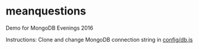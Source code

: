 # meanquestions
Demo for MongoDB Evenings 2016

Instructions: Clone and change MongoDB connection string in [config/db.js](config/db.js)

